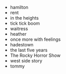 - hamilton
- rent
- in the heights
- tick tick boom
- waitress
- heather
- once more with feelings
- hadestown
- the last five years
- The Rocky Horror Show
- west side story
- tommy

